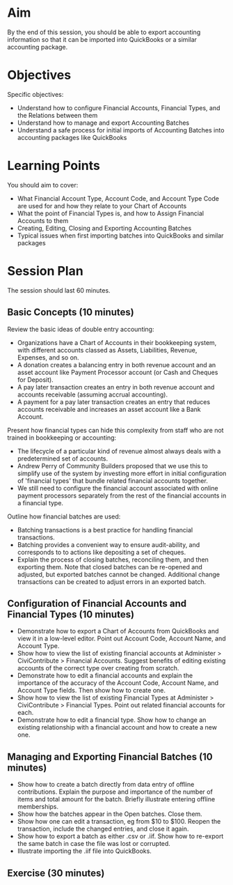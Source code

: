 # Aim
By the end of this session, you should be able to export accounting information so that it can be imported into QuickBooks or a similar accounting package.

# Objectives
Specific objectives:

* Understand how to configure Financial Accounts, Financial Types, and the Relations between them
* Understand how to manage and export Accounting Batches
* Understand a safe process for initial imports of Accounting Batches into accounting packages like QuickBooks

# Learning Points
You should aim to cover:

* What Financial Account Type, Account Code, and Account Type Code are used for and how they relate to your Chart of Accounts
* What the point of Financial Types is, and how to Assign Financial Accounts to them
* Creating, Editing, Closing and Exporting Accounting Batches
* Typical issues when first importing batches into QuickBooks and similar packages

# Session Plan
The session should last 60 minutes.

## Basic Concepts (10 minutes)
Review the basic ideas of double entry accounting:

* Organizations have a Chart of Accounts in their bookkeeping system, with different accounts classed as Assets, Liabilities, Revenue, Expenses, and so on.
* A donation creates a balancing entry in both revenue account and an asset account like Payment Processor account (or Cash and Cheques for Deposit).
* A pay later transaction creates an entry in both revenue account and accounts receivable (assuming accrual accounting).
* A payment for a pay later transaction creates an entry that reduces accounts receivable and increases an asset account like a Bank Account.

Present how financial types can hide this complexity from staff who are not trained in bookkeeping or accounting:

* The lifecycle of a particular kind of revenue almost always deals with a predetermined set of accounts. 
* Andrew Perry of Community Builders proposed that we use this to simplify use of the system by investing more effort in initial configuration of 'financial types' that bundle related financial accounts together.
* We still need to configure the financial account associated with online payment processors separately from the rest of the financial accounts in a financial type.

Outline how financial batches are used:

* Batching transactions is a best practice for handling financial transactions. 
* Batching provides a convenient way to ensure audit-ability, and corresponds to to actions like depositing a set of cheques.
* Explain the process of closing batches, reconciling them, and then exporting them. Note that closed batches can be re-opened and adjusted, but exported batches cannot be changed. Additional change transactions can be created to adjust errors in an exported batch. 

## Configuration of Financial Accounts and Financial Types (10 minutes)

* Demonstrate how to export a Chart of Accounts from QuickBooks and view it in a low-level editor. Point out Account Code, Account Name, and Account Type.
* Show how to view the list of existing financial accounts at Administer > CiviContribute > Financial Accounts. Suggest benefits of editing existing accounts of the correct type over creating from scratch.
* Demonstrate how to edit a financial accounts and explain the importance of the accuracy of the Account Code, Account Name, and Account Type fields. Then show how to create one.
* Show how to view the list of existing Financial Types at Administer > CiviContribute > Financial Types. Point out related financial accounts for each.
* Demonstrate how to edit a financial type. Show how to change an existing relationship with a financial account and how to create a new one.

## Managing and Exporting Financial Batches (10 minutes)

* Show how to create a batch directly from data entry of offline contributions. Explain the purpose and importance of the number of items and total amount for the batch. Briefly illustrate entering offline memberships.
* Show how the batches appear in the Open batches. Close them.
* Show how one can edit a transaction, eg from $10 to $100. Reopen the transaction, include the changed entries, and close it again.
* Show how to export a batch as either .csv or .iif. Show how to re-export the same batch in case the file was lost or corrupted.
* Illustrate importing the .iif file into QuickBooks.

## Exercise (30 minutes)
